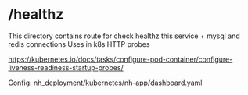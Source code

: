 # /healthz

This directory contains route for check healthz this service + mysql and redis connections
Uses in k8s HTTP probes 

https://kubernetes.io/docs/tasks/configure-pod-container/configure-liveness-readiness-startup-probes/

Config: nh_deployment/kubernetes/nh-app/dashboard.yaml